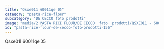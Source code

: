 ```yaml
---
title: "Qsxe011 60011qe 05"
category: "pasta-rice-flour"
subcategory: "DE CECCO foto prodotti"
image: "media/2 PASTA RICE FLOUR/DE CECCO  foto  prodotti/QSXE011 - 60011QE-05.jpg"
id: "pasta-rice-flour-de-cecco-foto-prodotti-156"
---
```


Qsxe011 60011qe 05
